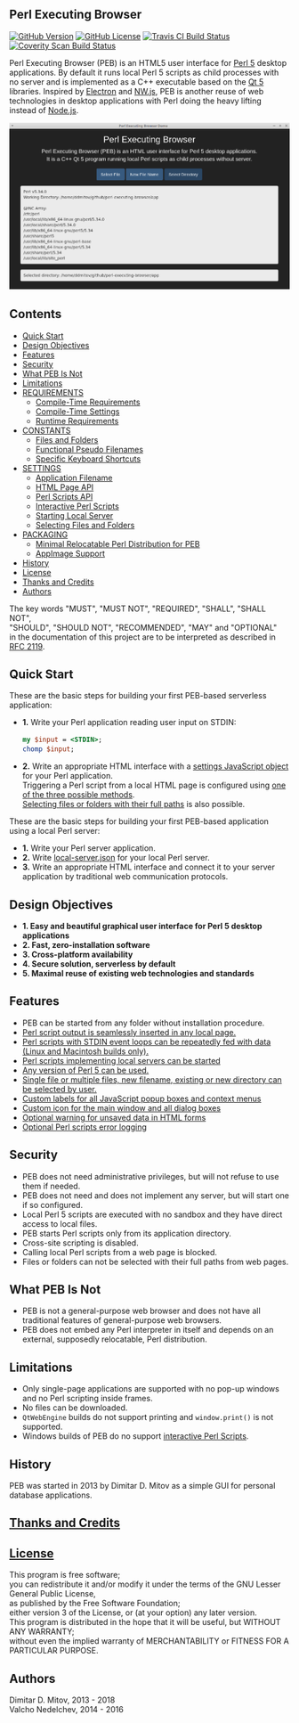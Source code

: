 Perl Executing Browser
--------------------------------------------------------------------------------

[![GitHub Version](https://img.shields.io/github/release/ddmitov/perl-executing-browser.svg)](https://github.com/ddmitov/perl-executing-browser/releases)
[![GitHub License](http://img.shields.io/badge/License-LGPL%20v3-blue.svg)](./LICENSE.md)
[![Travis CI Build Status](https://travis-ci.org/ddmitov/perl-executing-browser.svg?branch=master)](https://travis-ci.org/ddmitov/perl-executing-browser)
[![Coverity Scan Build Status](https://scan.coverity.com/projects/11334/badge.svg)](https://scan.coverity.com/projects/ddmitov-perl-executing-browser)  

Perl Executing Browser (PEB) is an HTML5 user interface for [Perl 5](https://www.perl.org/) desktop applications. By default it runs local Perl 5 scripts as child processes with no server and is implemented as a C++ executable based on the [Qt 5](https://www.qt.io/) libraries. Inspired by [Electron](http://electron.atom.io/) and [NW.js](http://nwjs.io/), PEB is another reuse of web technologies in desktop applications with Perl doing the heavy lifting instead of [Node.js](https://nodejs.org/en/).

![PEB Screenshot](https://github.com/ddmitov/perl-executing-browser/raw/master/doc/screenshot.png "PEB Screenshot")  

## Contents
* [Quick Start](#quick-start)
* [Design Objectives](#design-objectives)
* [Features](#features)
* [Security](#security)
* [What PEB Is Not](#what-peb-is-not)
* [Limitations](#limitations)
* [REQUIREMENTS](./doc/REQUIREMENTS.md)
  * [Compile-Time Requirements](./doc/REQUIREMENTS.md#compile-time-requirements)
  * [Compile-Time Settings](./doc/REQUIREMENTS.md#compile-time-settings)
  * [Runtime Requirements](./doc/REQUIREMENTS.md#runtime-requirements)
* [CONSTANTS](./doc/CONSTANTS.md)
  * [Files and Folders](./doc/CONSTANTS.md#files-and-folders)
  * [Functional Pseudo Filenames](./doc/CONSTANTS.md#functional-pseudo-filenames)
  * [Specific Keyboard Shortcuts](./doc/CONSTANTS.md#specific-keyboard-shortcuts)
* [SETTINGS](./doc/SETTINGS.md)
  * [Application Filename](./doc/SETTINGS.md#application-filename)
  * [HTML Page API](./doc/SETTINGS.md#html-page-api)
  * [Perl Scripts API](./doc/SETTINGS.md#perl-scripts-api)
  * [Interactive Perl Scripts](./doc/SETTINGS.md#interactive-perl-scripts)
  * [Starting Local Server](./doc/SETTINGS.md#starting-local-server)
  * [Selecting Files and Folders](./doc/SETTINGS.md#selecting-files-and-folders)
* [PACKAGING](./doc/PACKAGING.md)
  * [Minimal Relocatable Perl Distribution for PEB](./doc/PACKAGING.md#minimal-relocatable-perl-distribution-for-peb)
  * [AppImage Support](./doc/PACKAGING.md#appimage-support)
* [History](#history)
* [License](./LICENSE.md)
* [Thanks and Credits](./doc/CREDITS.md)
* [Authors](#authors)

The key words "MUST", "MUST NOT", "REQUIRED", "SHALL", "SHALL NOT",  
"SHOULD", "SHOULD NOT", "RECOMMENDED", "MAY" and "OPTIONAL"  
in the documentation of this project are to be interpreted as described in [RFC 2119](https://www.ietf.org/rfc/rfc2119.txt).  

## Quick Start
These are the basic steps for building your first PEB-based serverless application:  

* **1.** Write your Perl application reading user input on STDIN:  

  ```perl
  my $input = <STDIN>;
  chomp $input;
  ```

* **2.** Write an appropriate HTML interface with a [settings JavaScript object](./doc/SETTINGS.md#perl-scripts-api) for your Perl application.  
  Triggering a Perl script from a local HTML page is configured using [one of the three possible methods](./doc/SETTINGS.md#perl-scripts-api).  
  [Selecting files or folders with their full paths](./doc/SETTINGS.md#selecting-files-and-folders) is also possible.  

These are the basic steps for building your first PEB-based application using a local Perl server:  

* **1.** Write your Perl server application.  
* **2.** Write [local-server.json](./doc/SETTINGS.md#starting-local-server) for your local Perl server.  
* **3.** Write an appropriate HTML interface and connect it to your server application by traditional web  communication protocols.

## Design Objectives
* **1. Easy and beautiful graphical user interface for Perl 5 desktop applications**  
* **2. Fast, zero-installation software**  
* **3. Cross-platform availability**  
* **4. Secure solution, serverless by default**  
* **5. Maximal reuse of existing web technologies and standards**

## Features
* PEB can be started from any folder without installation procedure.
* [Perl script output is seamlessly inserted in any local page.](./doc/SETTINGS.md#perl-scripts-api)
* [Perl scripts with STDIN event loops can be repeatedly fed with data (Linux and Macintosh builds only).](./doc/SETTINGS.md#interactive-perl-scripts)
* [Perl scripts implementing local servers can be started](./doc/SETTINGS.md#starting-local-server)
* [Any version of Perl 5 can be used.](./doc/REQUIREMENTS.md#runtime-requirements)
* [Single file or multiple files, new filename, existing or new directory can be selected by user.](./doc/SETTINGS.md#selecting-files-and-folders)  
* [Custom labels for all JavaScript popup boxes and context menus](./doc/SETTINGS.md#html-page-api)
* [Custom icon for the main window and all dialog boxes](./doc/CONSTANTS.md#icon)
* [Optional warning for unsaved data in HTML forms](./doc/SETTINGS.md#html-page-api)
* [Optional Perl scripts error logging](./doc/CONSTANTS.md#log-files-directory)

## Security
* PEB does not need administrative privileges, but will not refuse to use them if needed.
* PEB does not need and does not implement any server, but will start one if so configured.  
* Local Perl 5 scripts are executed with no sandbox and they have direct access to local files.
* PEB starts Perl scripts only from its application directory.
* Cross-site scripting is disabled.
* Calling local Perl scripts from a web page is blocked.
* Files or folders can not be selected with their full paths from web pages.

## What PEB Is Not
* PEB is not a general-purpose web browser and does not have all traditional features of general-purpose web browsers.
* PEB does not embed any Perl interpreter in itself and depends on an external, supposedly relocatable, Perl distribution.

## Limitations
* Only single-page applications are supported with no pop-up windows and no Perl scripting inside frames.
* No files can be downloaded.
* ``QtWebEngine`` builds do not support printing and ``window.print()`` is not supported.
* Windows builds of PEB do no support [interactive Perl Scripts](./doc/SETTINGS.md#interactive-perl-scripts).

## History
PEB was started in 2013 by Dimitar D. Mitov as a simple GUI for personal database applications.

## [Thanks and Credits](CREDITS.md)

## [License](./LICENSE.md)
This program is free software;  
you can redistribute it and/or modify it under the terms of the GNU Lesser General Public License,  
as published by the Free Software Foundation;  
either version 3 of the License, or (at your option) any later version.  
This program is distributed in the hope that it will be useful, but WITHOUT ANY WARRANTY;  
without even the implied warranty of MERCHANTABILITY or FITNESS FOR A PARTICULAR PURPOSE.

## Authors
Dimitar D. Mitov, 2013 - 2018  
Valcho Nedelchev, 2014 - 2016  
